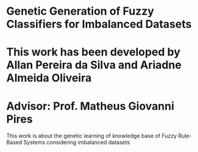 # Genetic Generation of Fuzzy Classifiers for Imbalanced Datasets
# This work has been developed by Allan Pereira da Silva and Ariadne Almeida Oliveira
# Advisor: Prof. Matheus Giovanni Pires
This work is about the genetic learning of knowledge base of Fuzzy Rule-Based Systems considering imbalanced datasets
